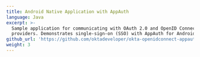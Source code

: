 ```yaml
---
title: Android Native Application with AppAuth
language: Java
excerpt: >-
  Sample application for communicating with OAuth 2.0 and OpenID Connect
  providers. Demonstrates single-sign-on (SSO) with AppAuth for Android.
github_url: 'https://github.com/oktadeveloper/okta-openidconnect-appauth-sample-android'
weight: 3
---
```


